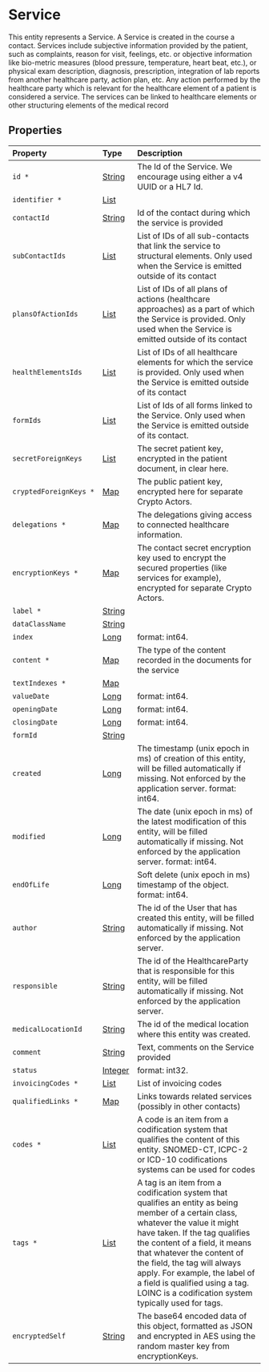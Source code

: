# Service

This entity represents a Service. A Service is created in the course a contact.
Services include subjective information provided by the patient, such as complaints, reason for visit, feelings, etc. or objective information like bio-metric measures (blood pressure, temperature, heart beat, etc.), or physical exam description, diagnosis, prescription, integration of lab reports from another healthcare party, action plan, etc.
Any action performed by the healthcare party which is relevant for the healthcare element of a patient is considered a service. The services can be linked to healthcare elements or other structuring elements of the medical record


## Properties

| Property | Type | Description |
| :--- | :--- | :--- |
| `id * ` | [String](String) | The Id of the Service. We encourage using either a v4 UUID or a HL7 Id.  |
| `identifier * ` | [List](Identifier) |   |
| `contactId ` | [String](String) | Id of the contact during which the service is provided  |
| `subContactIds ` | [List](String) | List of IDs of all sub-contacts that link the service to structural elements. Only used when the Service is emitted outside of its contact  |
| `plansOfActionIds ` | [List](String) | List of IDs of all plans of actions (healthcare approaches) as a part of which the Service is provided. Only used when the Service is emitted outside of its contact  |
| `healthElementsIds ` | [List](String) | List of IDs of all healthcare elements for which the service is provided. Only used when the Service is emitted outside of its contact  |
| `formIds ` | [List](String) | List of Ids of all forms linked to the Service. Only used when the Service is emitted outside of its contact.  |
| `secretForeignKeys ` | [List](String) | The secret patient key, encrypted in the patient document, in clear here.  |
| `cryptedForeignKeys * ` | [Map](List) | The public patient key, encrypted here for separate Crypto Actors.  |
| `delegations * ` | [Map](List) | The delegations giving access to connected healthcare information.  |
| `encryptionKeys * ` | [Map](List) | The contact secret encryption key used to encrypt the secured properties (like services for example), encrypted for separate Crypto Actors.  |
| `label * ` | [String](String) |   |
| `dataClassName ` | [String](String) |   |
| `index ` | [Long](Long) |  format: int64. |
| `content * ` | [Map](Content) | The type of the content recorded in the documents for the service  |
| `textIndexes * ` | [Map](String) |   |
| `valueDate ` | [Long](Long) |  format: int64. |
| `openingDate ` | [Long](Long) |  format: int64. |
| `closingDate ` | [Long](Long) |  format: int64. |
| `formId ` | [String](String) |   |
| `created ` | [Long](Long) | The timestamp (unix epoch in ms) of creation of this entity, will be filled automatically if missing. Not enforced by the application server. format: int64. |
| `modified ` | [Long](Long) | The date (unix epoch in ms) of the latest modification of this entity, will be filled automatically if missing. Not enforced by the application server. format: int64. |
| `endOfLife ` | [Long](Long) | Soft delete (unix epoch in ms) timestamp of the object. format: int64. |
| `author ` | [String](String) | The id of the User that has created this entity, will be filled automatically if missing. Not enforced by the application server.  |
| `responsible ` | [String](String) | The id of the HealthcareParty that is responsible for this entity, will be filled automatically if missing. Not enforced by the application server.  |
| `medicalLocationId ` | [String](String) | The id of the medical location where this entity was created.  |
| `comment ` | [String](String) | Text, comments on the Service provided  |
| `status ` | [Integer](Integer) |  format: int32. |
| `invoicingCodes * ` | [List](String) | List of invoicing codes  |
| `qualifiedLinks * ` | [Map](Map) | Links towards related services (possibly in other contacts)  |
| `codes * ` | [List](CodeStub) | A code is an item from a codification system that qualifies the content of this entity. SNOMED-CT, ICPC-2 or ICD-10 codifications systems can be used for codes  |
| `tags * ` | [List](CodeStub) | A tag is an item from a codification system that qualifies an entity as being member of a certain class, whatever the value it might have taken. If the tag qualifies the content of a field, it means that whatever the content of the field, the tag will always apply. For example, the label of a field is qualified using a tag. LOINC is a codification system typically used for tags.  |
| `encryptedSelf ` | [String](String) | The base64 encoded data of this object, formatted as JSON and encrypted in AES using the random master key from encryptionKeys.  |
